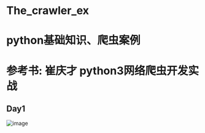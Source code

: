 # The_crawler_ex
# python基础知识、爬虫案例
# 参考书: 崔庆才 python3网络爬虫开发实战

## Day1
![image](Pictures/day1_pic.png)


